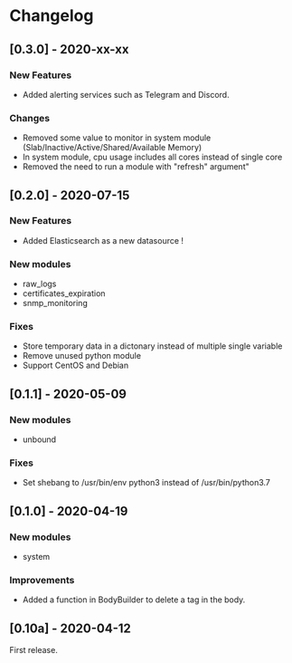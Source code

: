 # Changelog
## [0.3.0] - 2020-xx-xx
### New Features
- Added alerting services such as Telegram and Discord.
### Changes
- Removed some value to monitor in system module (Slab/Inactive/Active/Shared/Available Memory)
- In system module, cpu usage includes all cores instead of single core
- Removed the need to run a module with "refresh" argument"

## [0.2.0] - 2020-07-15
### New Features
- Added Elasticsearch as a new datasource !
### New modules
- raw_logs
- certificates_expiration
- snmp_monitoring
### Fixes
- Store temporary data in a dictonary instead of multiple single variable
- Remove unused python module
- Support CentOS and Debian

## [0.1.1] - 2020-05-09
### New modules
- unbound
### Fixes
- Set shebang to /usr/bin/env python3 instead of /usr/bin/python3.7

## [0.1.0] - 2020-04-19
### New modules
- system
### Improvements
- Added a function in BodyBuilder to delete a tag in the body.

## [0.10a] - 2020-04-12
First release.
